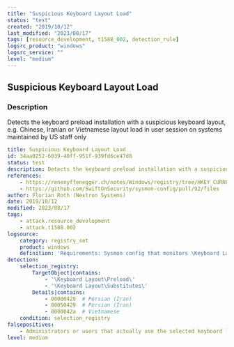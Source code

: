 ```yaml
---
title: "Suspicious Keyboard Layout Load"
status: "test"
created: "2019/10/12"
last_modified: "2023/08/17"
tags: [resource_development, t1588_002, detection_rule]
logsrc_product: "windows"
logsrc_service: ""
level: "medium"
---
```


## Suspicious Keyboard Layout Load

### Description

Detects the keyboard preload installation with a suspicious keyboard layout, e.g. Chinese, Iranian or Vietnamese layout load in user session on systems maintained by US staff only

```yml
title: Suspicious Keyboard Layout Load
id: 34aa0252-6039-40ff-951f-939fd6ce47d8
status: test
description: Detects the keyboard preload installation with a suspicious keyboard layout, e.g. Chinese, Iranian or Vietnamese layout load in user session on systems maintained by US staff only
references:
    - https://renenyffenegger.ch/notes/Windows/registry/tree/HKEY_CURRENT_USER/Keyboard-Layout/Preload/index
    - https://github.com/SwiftOnSecurity/sysmon-config/pull/92/files
author: Florian Roth (Nextron Systems)
date: 2019/10/12
modified: 2023/08/17
tags:
    - attack.resource_development
    - attack.t1588.002
logsource:
    category: registry_set
    product: windows
    definition: 'Requirements: Sysmon config that monitors \Keyboard Layout\Preload subkey of the HKLU hives - see https://github.com/SwiftOnSecurity/sysmon-config/pull/92/files'
detection:
    selection_registry:
        TargetObject|contains:
            - '\Keyboard Layout\Preload\'
            - '\Keyboard Layout\Substitutes\'
        Details|contains:
            - 00000429  # Persian (Iran)
            - 00050429  # Persian (Iran)
            - 0000042a  # Vietnamese
    condition: selection_registry
falsepositives:
    - Administrators or users that actually use the selected keyboard layouts (heavily depends on the organisation's user base)
level: medium

```
